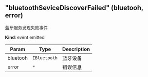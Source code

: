 <a name="module_miot/Bluetooth--module.exports..BluetoothEvent.event_bluetoothSeviceDiscoverFailed"></a>

## "bluetoothSeviceDiscoverFailed" (bluetooh, error)
蓝牙服务发现失败事件

**Kind**: event emitted  

| Param | Type | Description |
| --- | --- | --- |
| bluetooh | <code>IBluetooth</code> | 蓝牙设备 |
| error | <code>\*</code> | 错误信息 |

